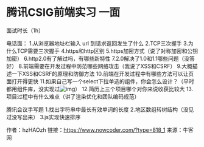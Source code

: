 # 腾讯CSIG前端实习 一面

面试时长（1h）

电话面：
1.从浏览器地址栏输入 url 到请求返回发生了什么
2.TCP三次握手
3.为什么TCP需要三次握手
4.https和http区别
5.https加密方式（说了对称加密和公钥加密）
6.http2.0有了解过吗，有哪些新特性
7.2.0解决了1.0和1.1哪些问题（没答好）
8.前端需要在开发过程中防范哪些网络攻击（我说了XSS和CSRF）
9.大概描述一下XSS和CSRF的原理和防御方法
10.前端在开发过程中有哪些方法可以让页面打开得更快
11.如果自己写一个select下拉单选的组件，你会怎么设计？（平时都用组件库，没实现过![img](D:/%E6%96%87%E4%BB%B6/typora%E5%9B%BE%E7%89%87/62AF11E48344D159DA608796DA7D39E5.png)）
12.简历上三个项目哪个对你来说收获比较大
13.项目过程中有什么难点（讲了渲染优化和团队编码规范）

腾讯会议手写题
1.找出字符串中最长有效单词的长度
2.地区数组转树结构（没见过没写出来）
3.js实现快速排序



作者：hzHAOzh
链接：https://www.nowcoder.com/?type=818_1
来源：牛客网